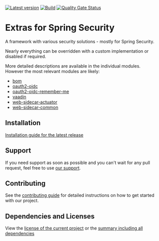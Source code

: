 [![Latest version](https://img.shields.io/maven-central/v/software.xdev/spring-security-extras?logo=apache%20maven)](https://mvnrepository.com/artifact/software.xdev/spring-security-extras)
[![Build](https://img.shields.io/github/actions/workflow/status/xdev-software/spring-security-extras/check-build.yml?branch=develop)](https://github.com/xdev-software/spring-security-extras/actions/workflows/check-build.yml?query=branch%3Adevelop)
[![Quality Gate Status](https://sonarcloud.io/api/project_badges/measure?project=xdev-software_spring-security-extras&metric=alert_status)](https://sonarcloud.io/dashboard?id=xdev-software_spring-security-extras)

# Extras for Spring Security

A framework with various security solutions - mostly for Spring Security.

Nearly everything can be overridden with a custom implementation or disabled if required.

More detailed descriptions are available in the individual modules.<br/>
However the most relevant modules are likely:
* [bom](./bom/)
* [oauth2-oidc](./oauth2-oidc/)
* [oauth2-oidc-remember-me](./oauth2-oidc-remember-me/)
* [vaadin](./vaadin/)
* [web-sidecar-actuator](./web-sidecar-actuator/)
* [web-sidecar-common](./web-sidecar-common/)

## Installation
[Installation guide for the latest release](https://github.com/xdev-software/spring-security-extras/releases/latest#Installation)

## Support
If you need support as soon as possible and you can't wait for any pull request, feel free to use [our support](https://xdev.software/en/services/support).

## Contributing
See the [contributing guide](./CONTRIBUTING.md) for detailed instructions on how to get started with our project.

## Dependencies and Licenses
View the [license of the current project](LICENSE) or the [summary including all dependencies](https://xdev-software.github.io/spring-security-extras/dependencies)
